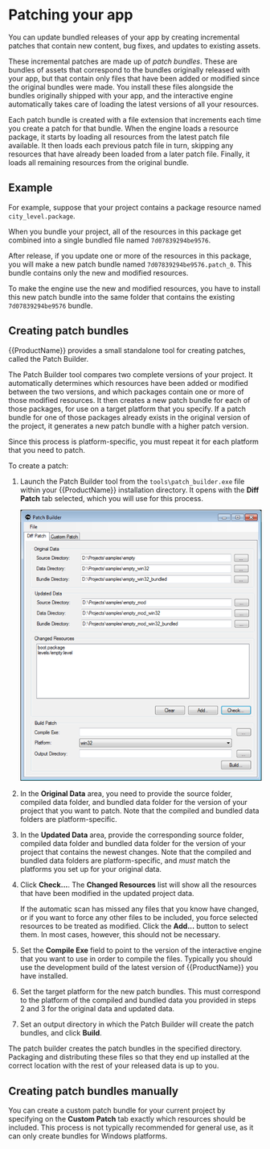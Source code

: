 # Patching your app

You can update bundled releases of your app by creating incremental patches that contain new content, bug fixes, and updates to existing assets.

These incremental patches are made up of *patch bundles*. These are bundles of assets that correspond to the bundles originally released with your app, but that contain only files that have been added or modified since the original bundles were made. You install these files alongside the bundles originally shipped with your app, and the interactive engine automatically takes care of loading the latest versions of all your resources.

Each patch bundle is created with a file extension that increments each time you create a patch for that bundle. When the engine loads a resource package, it starts by loading all resources from the latest patch file available. It then loads each previous patch file in turn, skipping any resources that have already been loaded from a later patch file. Finally, it loads all remaining resources from the original bundle.

## Example

For example, suppose that your project contains a package resource named `city_level.package`.

When you bundle your project, all of the resources in this package get combined into a single bundled file named `7d07839294be9576`.

After release, if you update one or more of the resources in this package, you will make a new patch bundle named `7d07839294be9576.patch_0`. This bundle contains only the new and modified resources.

To make the engine use the new and modified resources, you have to install this new patch bundle into the same folder that contains the existing `7d07839294be9576` bundle.

## Creating patch bundles

{{ProductName}} provides a small standalone tool for creating patches, called the Patch Builder.

The Patch Builder tool compares two complete versions of your project. It automatically determines which resources have been added or modified between the two versions, and which packages contain one or more of those modified resources. It then creates a new patch bundle for each of those packages, for use on a target platform that you specify. If a patch bundle for one of those packages already exists in the original version of the project, it generates a new patch bundle with a higher patch version.

Since this process is platform-specific, you must repeat it for each platform that you need to patch.

To create a patch:

1.	Launch the Patch Builder tool from the `tools\patch_builder.exe` file within your {{ProductName}} installation directory. It opens with the **Diff Patch** tab selected, which you will use for this process.

	![The Patch Builder](../images/patch_builder.png)

2.	In the **Original Data** area, you need to provide the source folder, compiled data folder, and bundled data folder for the version of your project that you want to patch. Note that the compiled and bundled data folders are platform-specific.

3.	In the **Updated Data** area, provide the corresponding source folder, compiled data folder and bundled data folder for the version of your project that contains the newest changes.  Note that the compiled and bundled data folders are platform-specific, and *must* match the platforms you set up for your original data.

4.	Click **Check...**. The **Changed Resources** list will show all the resources that have been modified in the updated project data.

	If the automatic scan has missed any files that you know have changed, or if you want to force any other files to be included, you force selected resources to be treated as modified. Click the **Add...** button to select them. In most cases, however, this should not be necessary.

5.	Set the **Compile Exe** field to point to the version of the interactive engine that you want to use in order to compile the files. Typically you should use the development build of the latest version of {{ProductName}} you have installed.

6.	Set the target platform for the new patch bundles. This must correspond to the platform of the compiled and bundled data you provided in steps 2 and 3 for the original data and updated data.

7.	Set an output directory in which the Patch Builder will create the patch bundles, and click **Build**.

The patch builder creates the patch bundles in the specified directory. Packaging and distributing these files so that they end up installed at the correct location with the rest of your released data is up to you.

## Creating patch bundles manually

You can create a custom patch bundle for your current project by specifying on the **Custom Patch** tab exactly which resources should be included. This process is not typically recommended for general use, as it can only create bundles for Windows platforms.
